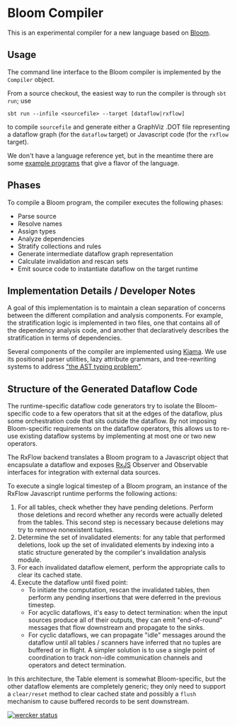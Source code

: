 # Bloom Compiler

This is an experimental compiler for a new language based on
[Bloom](http://www.bloom-lang.net/).


## Usage

The command line interface to the Bloom compiler is implemented by the
`Compiler` object.

From a source checkout, the easiest way to run the compiler is through `sbt
run`; use

    sbt run --infile <sourcefile> --target [dataflow|rxflow]

to compile `sourcefile` and generate either a GraphViz .DOT file representing
a dataflow graph (for the `dataflow` target) or Javascript code (for the
`rxflow` target).

We don't have a language reference yet, but in the meantime there are some
[example programs](/compiler/src/test/resources/examples/) that give a flavor
of the language.


## Phases

To compile a Bloom program, the compiler executes the following phases:

- Parse source
- Resolve names
- Assign types
- Analyze dependencies
- Stratify collections and rules
- Generate intermediate dataflow graph representation
- Calculate invalidation and rescan sets
- Emit source code to instantiate dataflow on the target runtime


## Implementation Details / Developer Notes

A goal of this implementation is to maintain a clean separation of concerns
between the different compilation and analysis components.  For example, the
stratification logic is implemented in two files, one that contains all of the
dependency analysis code, and another that declaratively describes the
stratification in terms of dependencies.

Several components of the compiler are implemented using
[Kiama](https://code.google.com/p/kiama/).  We use its positional parser
utilities, lazy attribute grammars, and tree-rewriting systems to address ["the
AST typing problem"](http://lambda-the-ultimate.org/node/4170).


## Structure of the Generated Dataflow Code

The runtime-specific dataflow code generators try to isolate the Bloom-specific
code to a few operators that sit at the edges of the dataflow, plus some
orchestration code that sits outside the dataflow.  By not imposing
Bloom-specific requirements on the dataflow operators, this allows us to re-use
existing dataflow systems by  implementing at most one or two new operators.

The RxFlow backend translates a Bloom program to a Javascript object that
encapsulate a dataflow and exposes
[RxJS](http://reactive-extensions.github.io/RxJS/) Observer and Observable
interfaces for integration with external data sources.

To execute a single logical timestep of a Bloom program, an instance of the
RxFlow Javascript runtime performs the following actions:

1. For all tables, check whether they have pending deletions.  Perform those
   deletions and record whether any records were actually deleted from the
   tables.  This second step is necessary because deletions may try to remove
   nonexistent tuples.
3. Determine the set of invalidated elements: for any table that performed
   deletions, look up the set of invalidated elements by indexing into a static
   structure generated by the compiler's invalidation analysis module.
4. For each invalidated dataflow element, perform the appropriate calls to
   clear its cached state.
5. Execute the dataflow until fixed point:
    - To initiate the computation, rescan the invalidated tables, then perform
      any pending insertions that were deferred in the previous timestep.
    - For acyclic dataflows, it's easy to detect termination: when the input
      sources produce all of their outputs, they can emit "end-of-round"
      messages that flow downstream and propagate to the sinks.
    - For cyclic dataflows, we can propagate "idle" messages around the
      dataflow until all tables / scanners have inferred that no tuples are
      buffered or in flight.  A simpler solution is to use a single point of
      coordination to track non-idle communication channels and operators and
      detect termination.

In this architecture, the Table element is somewhat Bloom-specific, but the
other dataflow elements are completely generic; they only need to support
a `clear/reset` method to clear cached state and possibly a `flush` mechanism
to cause buffered records to be sent downstream.


[![wercker status](https://app.wercker.com/status/57637a8bfa9aedbe840380a5621d4df7/m/master "wercker status")](https://app.wercker.com/project/bykey/57637a8bfa9aedbe840380a5621d4df7)
